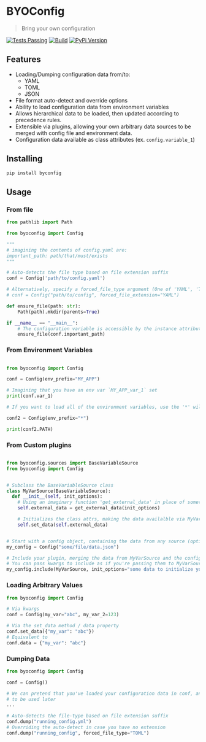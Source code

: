 # BYOConfig

> Bring your own configuration

[![Tests Passing](https://github.com/camratchford/byoconfig/actions/workflows/lint_and_test.yml/badge.svg)](https://github.com/camratchford/byoconfig/actions/workflows/lint_and_test.yml)
[![Build](https://github.com/camratchford/byoconfig/actions/workflows/publish.yml/badge.svg)](https://github.com/camratchford/byoconfig/actions/workflows/publish.yml)
[![PyPi Version](https://img.shields.io/pypi/v/byoconfig)](https://pypi.org/project/byoconfig/)

## Features

- Loading/Dumping configuration data from/to:
  - YAML
  - TOML
  - JSON
- File format auto-detect and override options
- Ability to load configuration data from environment variables
- Allows hierarchical data to be loaded, then updated according to precedence rules.
- Extensible via plugins, allowing your own arbitrary data sources to be merged with config file and environment data.
- Configuration data available as class attributes (ex. `config.variable_1`)

## Installing

```bash
pip install byconfig
```

## Usage


### From file

```python
from pathlib import Path

from byoconfig import Config

"""
# imagining the contents of config.yaml are:
important_path: path/that/must/exists
"""

# Auto-detects the file type based on file extension suffix
conf = Config('path/to/config.yaml')

# Alternatively, specify a forced_file_type argument (One of 'YAML', 'TOML', or 'JSON'
# conf = Config("path/to/config", forced_file_extension="YAML")

def ensure_file(path: str):
    Path(path).mkdir(parents=True)

if __name__ == "__main__":
    # The configuration variable is accessible by the instance attribute conf.important_path
    ensure_file(conf.important_path)

```

### From Environment Variables

```python

from byoconfig import Config

conf = Config(env_prefix="MY_APP")

# Imagining that you have an env var `MY_APP_var_1` set
print(conf.var_1)

# If you want to load all of the environment variables, use the '*' wildcard as env_prefix

conf2 = Config(env_prefix="*")

print(conf2.PATH)

```


### From Custom plugins

```python

from byoconfig.sources import BaseVariableSource
from byoconfig import Config


# Subclass the BaseVariableSource class
class MyVarSource(BaseVariableSource):
  def __init__(self, init_options):
    # Using an imaginary function 'get_external_data' in place of something like an http request or DB query
    self.external_data = get_external_data(init_options)

    # Initializes the class attrs, making the data availalble via MyVarSource.var_name  
    self.set_data(self.external_data)


# Start with a config object, containing the data from any source (optional)
my_config = Config("some/file/data.json")

# Include your plugin, merging the data from MyVarSource and the config object above
# You can pass kwargs to include as if you're passing them to MyVarSource's __init__ method.
my_config.include(MyVarSource, init_options="some data to initialize your custom data source")

```


### Loading Arbitrary Values

```python
from byoconfig import Config

# Via kwargs
conf = Config(my_var="abc", my_var_2=123)

# Via the set_data method / data property
conf.set_data({"my_var": "abc"})
# Equivalent to
conf.data = {"my_var": "abc"}

```


### Dumping Data

```python
from byoconfig import Config

conf = Config()

# We can pretend that you've loaded your configuration data in conf, and you'd like it output to a file
# to be used later
...

# Auto-detects the file-type based on file extension suffix
conf.dump("running_config.yml")
# Overriding the auto-detect in case you have no extension
conf.dump("running_config", forced_file_type="TOML")

```
